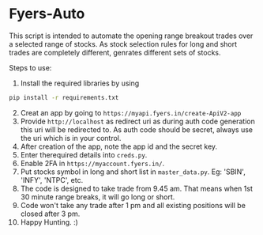 # Fyers-Auto


This script is intended to automate the opening range breakout trades over a selected range of stocks. As stock selection rules for long and short trades are completely different, genrates different sets of stocks.

Steps to use:
1. Install the required libraries by using
```bash
pip install -r requirements.txt
```
2. Creat an app by going to `https://myapi.fyers.in/create-ApiV2-app`
3. Provide `http://localhost` as redirect uri as during auth code generation this uri will be redirected to. As auth code should be secret, always use the uri which is in your control.
4. After creation of the app, note the app id and the secret key.
5. Enter therequired details into `creds.py`. 
6. Enable 2FA in `https://myaccount.fyers.in/`.
7. Put stocks symbol in long and short list in `master_data.py`. Eg: 'SBIN', 'INFY', 'NTPC', etc.
8. The code is designed to take trade from 9.45 am. That means when 1st 30 minute range breaks, it will go long or short.
9. Code won't take any trade after 1 pm and all existing positions will be closed after 3 pm.
10. Happy Hunting. :)